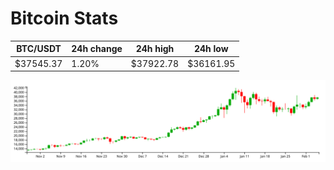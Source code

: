 # Bitcoin Stats

BTC/USDT|24h change|24h high|24h low|
|---|---|---|---|
|$37545.37|1.20%|$37922.78|$36161.95|

<img src="./chart.svg">
